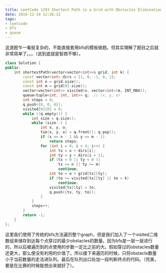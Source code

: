 ```yaml
---
title: LeetCode 1293 Shortest Path in a Grid with Obstacles Elimination
date: 2019-12-19 12:26:13
tags:
- leetcode
- bfs
- queue
---
```


这道题乍一看挺复杂的，不能直接套用bfs的模板做题。但其实理解了题目之后就非常简单了。。。（说到底就是智商不够）。

<!--more-->

```c++
class Solution {
public:
    int shortestPath(vector<vector<int>>& grid, int k) {
        const vector<int> dirs = {1, 0, -1, 0, 1};
        const int n = grid.size();
        const int m = grid[0].size();
        vector<vector<int>> visited(n, vector<int>(m, INT_MAX));
        queue<tuple<int, int, int>> q;  // (x, y, o)
        int steps = 0;
        q.push({0, 0, 0});
        visited[0][0] = 0;
        while (!q.empty()) {
            int size = q.size();
            while (size--) {
                int x, y, o;
                tie(x, y, o) = q.front(); q.pop();
                if (x == n - 1 && y == m - 1)
                    return steps;
                for (int i = 0; i < 4; i++) {
                    int tx = x + dirs[i];
                    int ty = y + dirs[i + 1];
                    if (tx < 0 || ty < 0 ||
                        tx >= n || ty >= m)
                        continue;
                    int to = o + grid[tx][ty];
                    if (to >= visited[tx][ty] || to > k)
                        continue;
                    visited[tx][ty] = to;
                    q.push({tx, ty, to});
                }
            }
            steps++;
        }
        return -1;
    }
};
```

这里我们使用了传统的bfs方法遍历整个graph，但是我们加入了一个visited二维数组来储存到达每个点穿过的最少obstacles的数量。因为bfs是一层一层进行的，所以后被遍历到的点使用的步数一定比之前的大。假如穿过的obstacles数量还更大，那么便没有利用的价值了。所以接下来遍历的时候，只将obstacle数量小于当前数量的走法进队列。最后在队列出口处加一段判断终点的代码。（完美，要是在比赛的时候能想出来就好了）。